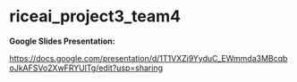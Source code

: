 # riceai_project3_team4


**Google Slides Presentation:**

https://docs.google.com/presentation/d/1T1VXZi9YyduC_EWmmda3MBcqboJkAFSVo2XwFRYUlTg/edit?usp=sharing


